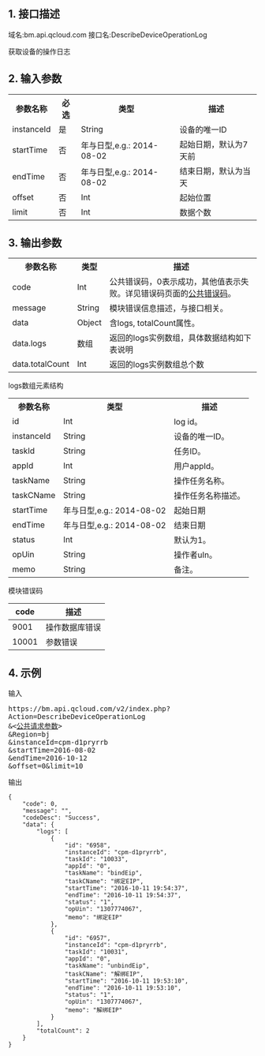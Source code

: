 ## 1. 接口描述
域名:bm.api.qcloud.com
接口名:DescribeDeviceOperationLog

获取设备的操作日志



## 2. 输入参数
<table class="t"><tbody><tr>
<th><b>参数名称</b></th>
<th><b>必选</b></th>
<th><b>类型</b></th>
<th><b>描述</b></th>
<tr>
<td> instanceId
<td> 是
<td> String
<td> 设备的唯一ID
<tr>
<td> startTime
<td> 否
<td> 年与日型,e.g.: 2014-08-02
<td> 起始日期，默认为7天前
<tr>
<td> endTime
<td> 否
<td> 年与日型,e.g.: 2014-08-02
<td> 结束日期，默认为当天
<tr>
<td> offset
<td> 否
<td> Int
<td> 起始位置
<tr>
<td> limit
<td> 否
<td> Int
<td> 数据个数
</tbody></table>


## 3. 输出参数

<table class="t"><tbody><tr>
<th><b>参数名称</b></th>
<th><b>类型</b></th>
<th><b>描述</b></th>
<tr>
<td> code
<td> Int
<td> 公共错误码，0表示成功，其他值表示失败。详见错误码页面的<a href="/doc/api/456/6725" title="公共错误码">公共错误码</a>。
<tr>
<td> message
<td> String
<td> 模块错误信息描述，与接口相关。
<tr>
<td> data
<td> Object
<td> 含logs, totalCount属性。
<tr>
<td> data.logs
<td> 数组
<td> 返回的logs实例数组，具体数据结构如下表说明
<tr>
<td> data.totalCount
<td> Int
<td> 返回的logs实例数组总个数
</tbody></table>

</b></th>logs数组元素结构</b></th>
<table class="t"><tbody><tr>
<th><b>参数名称</b></th>
<th><b>类型</b></th>
<th><b>描述</b></th>
<tr>
<td> id
<td> Int
<td> log id。
<tr>
<td> instanceId
<td> String
<td> 设备的唯一ID。
<tr>
<td> taskId
<td> String
<td> 任务ID。
<tr>
<td> appId
<td> Int
<td> 用户appId。
<tr>
<td> taskName
<td> String
<td> 操作任务名称。
<tr>
<td> taskCName
<td> String
<td> 操作任务名称描述。
<tr>
<td> startTime
<td> 年与日型,e.g.: 2014-08-02
<td> 起始日期
<tr>
<td> endTime
<td> 年与日型,e.g.: 2014-08-02
<td> 结束日期
<tr>
<td> status
<td> Int
<td> 默认为1。
<tr>
<td> opUin
<td> String
<td> 操作者uIn。
<tr>
<td> memo
<td> String
<td> 备注。
</tbody></table>


模块错误码

| code | 描述 |
|------|------|
| 9001 | 操作数据库错误 |
| 10001 | 参数错误|



## 4. 示例
输入
<pre>
https://bm.api.qcloud.com/v2/index.php?
Action=DescribeDeviceOperationLog
&<<a href="https://www.qcloud.com/doc/api/229/6976">公共请求参数</a>>
&Region=bj
&instanceId=cpm-d1pryrrb
&startTime=2016-08-02
&endTime=2016-10-12
&offset=0&limit=10
</pre>
输出
```
{
    "code": 0,
    "message": "",
    "codeDesc": "Success",
    "data": {
        "logs": [
            {
                "id": "6958",
                "instanceId": "cpm-d1pryrrb",
                "taskId": "10033",
                "appId": "0",
                "taskName": "bindEip",
                "taskCName": "绑定EIP",
                "startTime": "2016-10-11 19:54:37",
                "endTime": "2016-10-11 19:54:37",
                "status": "1",
                "opUin": "1307774067",
                "memo": "绑定EIP"
            },
            {
                "id": "6957",
                "instanceId": "cpm-d1pryrrb",
                "taskId": "10031",
                "appId": "0",
                "taskName": "unbindEip",
                "taskCName": "解绑EIP",
                "startTime": "2016-10-11 19:53:10",
                "endTime": "2016-10-11 19:53:10",
                "status": "1",
                "opUin": "1307774067",
                "memo": "解绑EIP"
            }
        ],
        "totalCount": 2
    }
}
```

